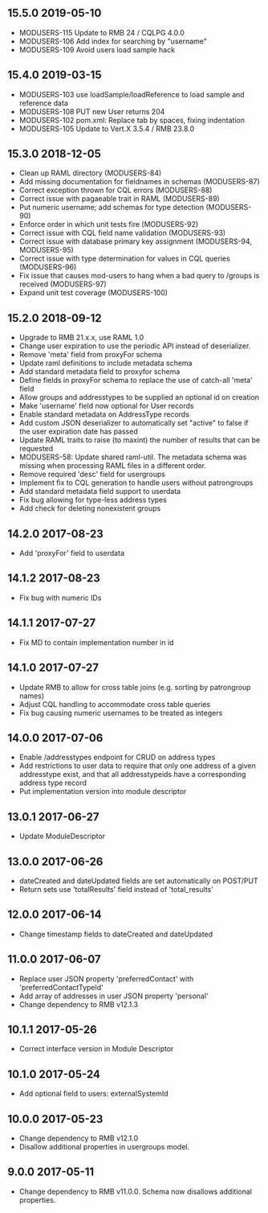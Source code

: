 ## 15.5.0 2019-05-10
 * MODUSERS-115 Update to RMB 24 / CQLPG 4.0.0
 * MODUSERS-106 Add index for searching by "username"
 * MODUSERS-109 Avoid users load sample hack

## 15.4.0 2019-03-15
 * MODUSERS-103 use loadSample/loadReference to load sample and reference data
 * MODUSERS-108	PUT new User returns 204
 * MODUSERS-102 pom.xml: Replace tab by spaces, fixing indentation
 * MODUSERS-105	Update to Vert.X 3.5.4 / RMB 23.8.0

## 15.3.0 2018-12-05
 * Clean up RAML directory (MODUSERS-84)
 * Add missing documentation for fieldnames in schemas (MODUSERS-87)
 * Correct exception thrown for CQL errors (MODUSERS-88)
 * Correct issue with pagaeable trait in RAML (MODUSERS-89)
 * Put numeric username; add schemas for type detection (MODUSERS-90)
 * Enforce order in which unit tests fire (MODUSERS-92)
 * Correct issue with CQL field name validation (MODUSERS-93)
 * Correct issue with database primary key assignment (MODUSERS-94, MODUSERS-95)
 * Correct issue with type determination for values in CQL queries (MODUSERS-96)
 * Fix issue that causes mod-users to hang when a bad query to /groups is received (MODUSERS-97)
 * Expand unit test coverage (MODUSERS-100)

## 15.2.0 2018-09-12
 * Upgrade to RMB 21.x.x, use RAML 1.0
 * Change user expiration to use the periodic API instead of deserializer.
 * Remove 'meta' field from proxyFor schema
 * Update raml definitions to include metadata schema
 * Add standard metadata field to proxyfor schema
 * Define fields in proxyFor schema to replace the use of catch-all 'meta' field
 * Allow groups and addresstypes to be supplied an optional id on creation
 * Make 'username' field now optional for User records
 * Enable standard metadata on AddressType records
 * Add custom JSON deserializer to automatically set "active" to false if the user expiration date has passed
 * Update RAML traits to raise (to maxint) the number of results that can be requested
 * MODUSERS-58: Update shared raml-util. The metadata schema was missing when processing RAML files in a different order.
 * Remove required 'desc' field for usergroups
 * Implement fix to CQL generation to handle users without patrongroups
 * Add standard metadata field support to userdata
 * Fix bug allowing for type-less address types
 * Add check for deleting nonexistent groups

## 14.2.0 2017-08-23
 * Add 'proxyFor' field to userdata

## 14.1.2 2017-08-23
 * Fix bug with numeric IDs

## 14.1.1 2017-07-27
 * Fix MD to contain implementation number in id

## 14.1.0 2017-07-27
 * Update RMB to allow for cross table joins (e.g. sorting by patrongroup names)
 * Adjust CQL handling to accommodate cross table queries
 * Fix bug causing numeric usernames to be treated as integers

## 14.0.0 2017-07-06
 * Enable /addresstypes endpoint for CRUD on address types
 * Add restrictions to user data to require that only one address of a given addresstype exist, and that all addresstypeids have a corresponding address type record
 * Put implementation version into module descriptor

## 13.0.1 2017-06-27
 * Update ModuleDescriptor

## 13.0.0 2017-06-26
 * dateCreated and dateUpdated fields are set automatically on POST/PUT
 * Return sets use 'totalResults' field instead of 'total_results'

## 12.0.0 2017-06-14
 * Change timestamp fields to dateCreated and dateUpdated

## 11.0.0 2017-06-07
 * Replace user JSON property 'preferredContact' with 'preferredContactTypeId'
 * Add array of addresses in user JSON property 'personal'
 * Change dependency to RMB v12.1.3

## 10.1.1 2017-05-26
 * Correct interface version in Module Descriptor

## 10.1.0 2017-05-24
 * Add optional field to users: externalSystemId

## 10.0.0 2017-05-23
 * Change dependency to RMB v12.1.0
 * Disallow additional properties in usergroups model.

## 9.0.0 2017-05-11
 * Change dependency to RMB v11.0.0. Schema now disallows additional properties.
